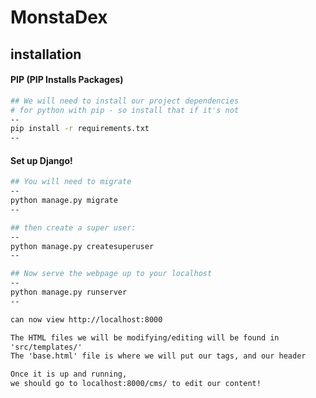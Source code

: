 # MonstaDex

## installation
#### PIP (PIP Installs Packages)
```bash
## We will need to install our project dependencies
# for python with pip - so install that if it's not
--
pip install -r requirements.txt
--

```
#### Set up Django!
```bash
## You will need to migrate
--
python manage.py migrate
--
```

```bash
## then create a super user:
--
python manage.py createsuperuser
--
```
```bash
## Now serve the webpage up to your localhost
--
python manage.py runserver
--
 ```

```html
can now view http://localhost:8000
```


```html
The HTML files we will be modifying/editing will be found in 
'src/templates/'
The 'base.html' file is where we will put our tags, and our header

Once it is up and running, 
we should go to localhost:8000/cms/ to edit our content!

```